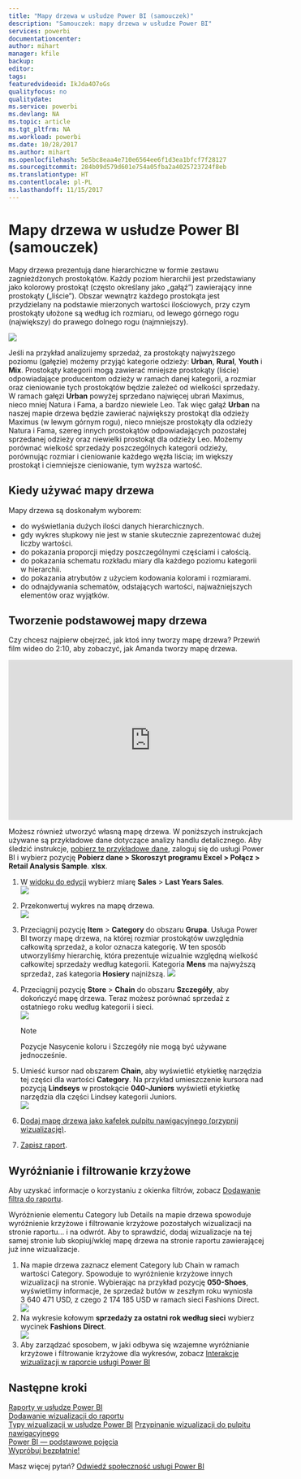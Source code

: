 ```yaml
---
title: "Mapy drzewa w usłudze Power BI (samouczek)"
description: "Samouczek: mapy drzewa w usłudze Power BI"
services: powerbi
documentationcenter: 
author: mihart
manager: kfile
backup: 
editor: 
tags: 
featuredvideoid: IkJda4O7oGs
qualityfocus: no
qualitydate: 
ms.service: powerbi
ms.devlang: NA
ms.topic: article
ms.tgt_pltfrm: NA
ms.workload: powerbi
ms.date: 10/28/2017
ms.author: mihart
ms.openlocfilehash: 5e5bc8eaa4e710e6564ee6f1d3ea1bfcf7f28127
ms.sourcegitcommit: 284b09d579d601e754a05fba2a4025723724f8eb
ms.translationtype: HT
ms.contentlocale: pl-PL
ms.lasthandoff: 11/15/2017
---
```

# <a name="treemaps-in-power-bi-tutorial"></a>Mapy drzewa w usłudze Power BI (samouczek)
Mapy drzewa prezentują dane hierarchiczne w formie zestawu zagnieżdżonych prostokątów.  Każdy poziom hierarchii jest przedstawiany jako kolorowy prostokąt (często określany jako „gałąź”) zawierający inne prostokąty („liście”).  Obszar wewnątrz każdego prostokąta jest przydzielany na podstawie mierzonych wartości ilościowych, przy czym prostokąty ułożone są według ich rozmiaru, od lewego górnego rogu (największy) do prawego dolnego rogu (najmniejszy).

![](media/power-bi-visualization-treemaps/pbi-nancy_viz_treemap.png)

Jeśli na przykład analizujemy sprzedaż, za prostokąty najwyższego poziomu (gałęzie) możemy przyjąć kategorie odzieży: **Urban**, **Rural**, **Youth** i **Mix**.  Prostokąty kategorii mogą zawierać mniejsze prostokąty (liście) odpowiadające producentom odzieży w ramach danej kategorii, a rozmiar oraz cieniowanie tych prostokątów będzie zależeć od wielkości sprzedaży.  W ramach gałęzi **Urban** powyżej sprzedano najwięcej ubrań Maximus, nieco mniej Natura i Fama, a bardzo niewiele Leo.  Tak więc gałąź **Urban** na naszej mapie drzewa będzie zawierać największy prostokąt dla odzieży Maximus (w lewym górnym rogu), nieco mniejsze prostokąty dla odzieży Natura i Fama, szereg innych prostokątów odpowiadających pozostałej sprzedanej odzieży oraz niewielki prostokąt dla odzieży Leo.  Możemy porównać wielkość sprzedaży poszczególnych kategorii odzieży, porównując rozmiar i cieniowanie każdego węzła liścia; im większy prostokąt i ciemniejsze cieniowanie, tym wyższa wartość.

## <a name="when-to-use-a-treemap"></a>Kiedy używać mapy drzewa
Mapy drzewa są doskonałym wyborem:

* do wyświetlania dużych ilości danych hierarchicznych.
* gdy wykres słupkowy nie jest w stanie skutecznie zaprezentować dużej liczby wartości.
* do pokazania proporcji między poszczególnymi częściami i całością.
* do pokazania schematu rozkładu miary dla każdego poziomu kategorii w hierarchii.
* do pokazania atrybutów z użyciem kodowania kolorami i rozmiarami.
* do odnajdywania schematów, odstających wartości, najważniejszych elementów oraz wyjątków.

## <a name="create-a-basic-treemap"></a>Tworzenie podstawowej mapy drzewa
Czy chcesz najpierw obejrzeć, jak ktoś inny tworzy mapę drzewa?  Przewiń film wideo do 2:10, aby zobaczyć, jak Amanda tworzy mapę drzewa.

<iframe width="560" height="315" src="https://www.youtube.com/embed/IkJda4O7oGs" frameborder="0" allowfullscreen></iframe>

Możesz również utworzyć własną mapę drzewa. W poniższych instrukcjach używane są przykładowe dane dotyczące analizy handlu detalicznego. Aby śledzić instrukcje, [pobierz te przykładowe dane](sample-datasets.md), zaloguj się do usługi Power BI i wybierz pozycję **Pobierz dane \> Skoroszyt programu Excel \> Połącz \> Retail Analysis Sample**. **xlsx**.

1. W [widoku do edycji](service-interact-with-a-report-in-editing-view.md) wybierz miarę **Sales** > **Last Years Sales**.   
   ![](media/power-bi-visualization-treemaps/treemapfirstvalue_new.png)
2. Przekonwertuj wykres na mapę drzewa.  
   ![](media/power-bi-visualization-treemaps/treemapconvertto_new.png)
3. Przeciągnij pozycję **Item** > **Category** do obszaru **Grupa**. Usługa Power BI tworzy mapę drzewa, na której rozmiar prostokątów uwzględnia całkowitą sprzedaż, a kolor oznacza kategorię.  W ten sposób utworzyliśmy hierarchię, która prezentuje wizualnie względną wielkość całkowitej sprzedaży według kategorii.  Kategoria **Mens** ma najwyższą sprzedaż, zaś kategoria **Hosiery** najniższą.
   ![](media/power-bi-visualization-treemaps/treemapcomplete_new.png)
4. Przeciągnij pozycję **Store** > **Chain** do obszaru **Szczegóły**, aby dokończyć mapę drzewa. Teraz możesz porównać sprzedaż z ostatniego roku według kategorii i sieci.   
   ![](media/power-bi-visualization-treemaps/treemap_addgroup_new.png)
   
   > [!NOTE]
   > Pozycje Nasycenie koloru i Szczegóły nie mogą być używane jednocześnie.
   > 
   > 
5. Umieść kursor nad obszarem **Chain**, aby wyświetlić etykietkę narzędzia tej części dla wartości **Category**.  Na przykład umieszczenie kursora nad pozycją **Lindseys** w prostokącie **040-Juniors** wyświetli etykietkę narzędzia dla części Lindsey kategorii Juniors.  
   ![](media/power-bi-visualization-treemaps/treemaphoverdetail_new.png)
6. [Dodaj mapę drzewa jako kafelek pulpitu nawigacyjnego (przypnij wizualizację)](service-dashboard-tiles.md). 
7. [Zapisz raport](service-report-save.md).

## <a name="highlighting-and-cross-filtering"></a>Wyróżnianie i filtrowanie krzyżowe
Aby uzyskać informacje o korzystaniu z okienka filtrów, zobacz [Dodawanie filtra do raportu](power-bi-report-add-filter.md).

Wyróżnienie elementu Category lub Details na mapie drzewa spowoduje wyróżnienie krzyżowe i filtrowanie krzyżowe pozostałych wizualizacji na stronie raportu... i na odwrót. Aby to sprawdzić, dodaj wizualizacje na tej samej stronie lub skopiuj/wklej mapę drzewa na stronie raportu zawierającej już inne wizualizacje.

1. Na mapie drzewa zaznacz element Category lub Chain w ramach wartości Category.  Spowoduje to wyróżnienie krzyżowe innych wizualizacji na stronie. Wybierając na przykład pozycję **050-Shoes**, wyświetlimy informacje, że sprzedaż butów w zeszłym roku wyniosła 3 640 471 USD, z czego 2 174 185 USD w ramach sieci Fashions Direct.  
   ![](media/power-bi-visualization-treemaps/treemaphiliting.png)
2. Na wykresie kołowym **sprzedaży za ostatni rok według sieci** wybierz wycinek **Fashions Direct**.  
   ![](media/power-bi-visualization-treemaps/treemapnoowl.gif)
3. Aby zarządzać sposobem, w jaki odbywa się wzajemne wyróżnianie krzyżowe i filtrowanie krzyżowe dla wykresów, zobacz [Interakcje wizualizacji w raporcie usługi Power BI](service-reports-visual-interactions.md)

## <a name="next-steps"></a>Następne kroki
[Raporty w usłudze Power BI](service-reports.md)  
[Dodawanie wizualizacji do raportu](power-bi-report-add-visualizations-i.md)  
[Typy wizualizacji w usłudze Power BI](power-bi-visualization-types-for-reports-and-q-and-a.md)
[ Przypinanie wizualizacji do pulpitu nawigacyjnego](service-dashboard-pin-tile-from-report.md)  
[Power BI — podstawowe pojęcia](service-basic-concepts.md)  
[Wypróbuj bezpłatnie!](https://powerbi.com/)

Masz więcej pytań? [Odwiedź społeczność usługi Power BI](http://community.powerbi.com/)  

